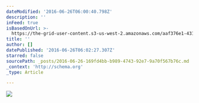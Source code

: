 ```yaml
---
dateModified: '2016-06-26T06:00:40.798Z'
description: ''
inFeed: true
isBasedOnUrl: >-
  https://the-grid-user-content.s3-us-west-2.amazonaws.com/aaf376e1-4318-4ed8-9b57-4e966967df70.jpg
title: ''
author: []
datePublished: '2016-06-26T06:02:27.307Z'
starred: false
sourcePath: _posts/2016-06-26-169fd4bb-b989-4743-92e7-9a70f567b76c.md
_context: 'http://schema.org'
_type: Article

---
```

![](https://the-grid-user-content.s3-us-west-2.amazonaws.com/aaf376e1-4318-4ed8-9b57-4e966967df70.jpg)